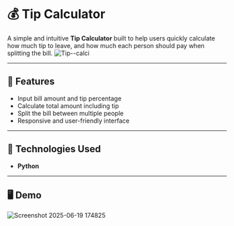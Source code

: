 # 💰 Tip Calculator

A simple and intuitive **Tip Calculator** built to help users quickly calculate how much tip to leave, and how much each person should pay when splitting the bill.
                ![Tip--calci](https://github.com/user-attachments/assets/e1f4e6b4-1da0-4dfa-a922-0a01ccd3899e)

---

## 📌 Features

- Input bill amount and tip percentage
- Calculate total amount including tip
- Split the bill between multiple people
- Responsive and user-friendly interface

---

## 🚀 Technologies Used

- **Python** 

---

## 🖥️ Demo

![Screenshot 2025-06-19 174825](https://github.com/user-attachments/assets/eb16ba8c-62a1-4f62-bb93-014eefa70280)


